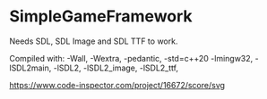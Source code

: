 # SimpleGameFramework
 
Needs SDL, SDL Image and SDL TTF to work.

Compiled with: 
    -Wall, -Wextra, -pedantic, -std=c++20
    -lmingw32, -lSDL2main, -lSDL2, -lSDL2_image, -lSDL2_ttf,
    
https://www.code-inspector.com/project/16672/score/svg
